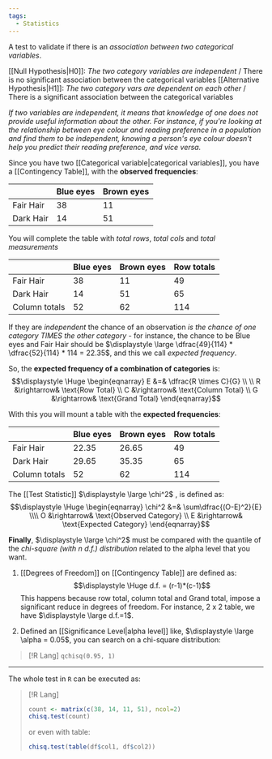 ```yaml
---
tags:
  - Statistics
---
```

A test to validate if there is an *association between two categorical variables*.

[[Null Hypothesis|H0]]:  *The two category variables are independent* / There is no significant association between the categorical variables
[[Alternative Hypothesis|H1]]:  *The two category vars are dependent on each other* / There is a significant association between the categorical variables

*If two variables are independent, it means that knowledge of one does not provide useful information about the other. For instance, if you're looking at the relationship between eye colour and reading preference in a population and find them to be independent, knowing a person's eye colour doesn't help you predict their reading preference, and vice versa.*

Since you have two [[Categorical variable|categorical variables]], you have a [[Contingency Table]], with the **observed frequencies**:

|           | Blue eyes | Brown eyes |
| --------- | --------- | ---------- |
| Fair Hair | 38        | 11         |
| Dark Hair | 14        | 51         |

You will complete the table with *total rows*, *total cols* and *total measurements*

|               | Blue eyes | Brown eyes | Row totals |
| ------------- | --------- | ---------- | ---------- |
| Fair Hair     | 38        | 11         | 49         |
| Dark Hair     | 14        | 51         | 65         |
| Column totals | 52        | 62         | 114        |

If they are *independent* the chance of an observation *is the chance of one category TIMES the other category* - for instance, the chance to be Blue eyes and Fair Hair should be $\displaystyle \large \dfrac{49}{114} * \dfrac{52}{114} * 114 = 22.35$, and this we call *expected frequency*.

So, the **expected frequency of a combination of categories** is:
$$\displaystyle \Huge \begin{eqnarray} 
E &=& \dfrac{R \times C}{G} \\ \\
R &\rightarrow& \text{Row Total} \\
C &\rightarrow& \text{Column Total} \\
G &\rightarrow& \text{Grand Total}
\end{eqnarray}$$

With this you will mount a table with the **expected frequencies**:

|               | Blue eyes | Brown eyes | Row totals |
| ------------- | --------- | ---------- | ---------- |
| Fair Hair     | 22.35     | 26.65      | 49         |
| Dark Hair     | 29.65     | 35.35      | 65         |
| Column totals | 52        | 62         | 114        |

The [[Test Statistic]] $\displaystyle \large \chi^2$ , is defined as:
$$\displaystyle \Huge \begin{eqnarray} 
\chi^2 &=& \sum\dfrac{(O-E)^2}{E} \\\\
O &\rightarrow& \text{Observed Category} \\
E &\rightarrow& \text{Expected Category}
\end{eqnarray}$$

**Finally**, $\displaystyle \large \chi^2$ must be compared with the quantile of the *chi-square (with n d.f.) distribution* related to the alpha level that you want.

1. [[Degrees of Freedom]] on [[Contingency Table]] are defined as:
$$\displaystyle \Huge d.f. = (r-1)*(c-1)$$
This happens because row total, column total and Grand total, impose a significant reduce in degrees of freedom. For instance, 2 x 2 table, we have $\displaystyle \large d.f.=1$.

2. Defined an [[Significance Level|alpha level]] like, $\displaystyle \large \alpha = 0.05$, you can search on a chi-square distribution:
> [!R Lang]
> `qchisq(0.95, 1)`

---

The whole test in `R` can be executed as:
> [!R Lang]
> ```R
> count <- matrix(c(38, 14, 11, 51), ncol=2)
> chisq.test(count)
> ``` 
> or even with table:
> ```R
> chisq.test(table(df$col1, df$col2))
> ```
